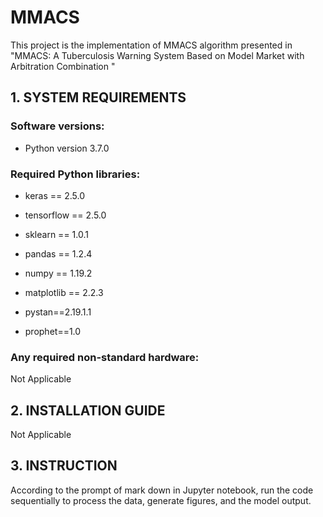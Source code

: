 # MMACS
This project is the implementation of MMACS algorithm presented in "MMACS: A Tuberculosis Warning System Based on Model Market with Arbitration Combination "

## 1. SYSTEM REQUIREMENTS

### Software versions:

+ Python version 3.7.0 

### Required Python libraries:
+ keras == 2.5.0

+ tensorflow == 2.5.0

+ sklearn == 1.0.1

+ pandas == 1.2.4

+ numpy == 1.19.2

+ matplotlib == 2.2.3

+ pystan==2.19.1.1

+ prophet==1.0

### Any required non-standard hardware:
Not Applicable

## 2. INSTALLATION GUIDE
Not Applicable

## 3. INSTRUCTION
According to the prompt of mark down in Jupyter notebook, run the code sequentially to process the data, generate figures, and  the model output.
